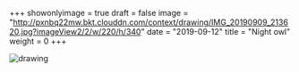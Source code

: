 +++
showonlyimage = true 
draft = false 
image = "http://pxnbq22mw.bkt.clouddn.com/context/drawing/IMG_20190909_213620.jpg?imageView2/2/w/220/h/340" 
date = "2019-09-12" 
title = "Night owl" 
weight = 0 
+++

![drawing](http://pxnbq22mw.bkt.clouddn.com/context/drawing/IMG_20190909_213620.jpg)  
